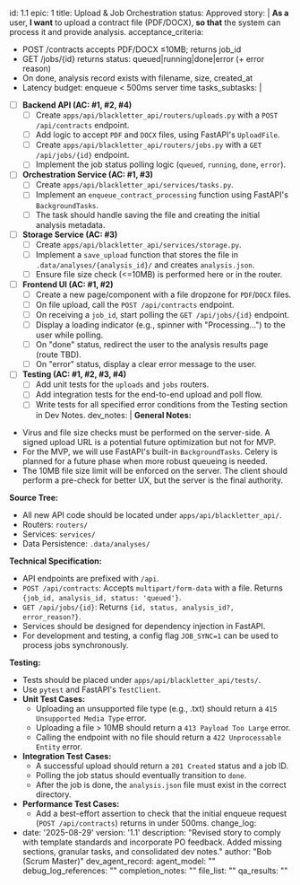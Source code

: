 id: 1.1
epic: 1
title: Upload & Job Orchestration
status: Approved
story: |
  **As a** user,
  **I want** to upload a contract file (PDF/DOCX),
  **so that** the system can process it and provide analysis.
acceptance_criteria:
  - POST /contracts accepts PDF/DOCX ≤10MB; returns job_id
  - GET /jobs/{id} returns status: queued|running|done|error (+ error reason)
  - On done, analysis record exists with filename, size, created_at
  - Latency budget: enqueue < 500ms server time
tasks_subtasks: |
  - [ ] **Backend API (AC: #1, #2, #4)**
    - [ ] Create `apps/api/blackletter_api/routers/uploads.py` with a `POST /api/contracts` endpoint.
    - [ ] Add logic to accept `PDF` and `DOCX` files, using FastAPI's `UploadFile`.
    - [ ] Create `apps/api/blackletter_api/routers/jobs.py` with a `GET /api/jobs/{id}` endpoint.
    - [ ] Implement the job status polling logic (`queued`, `running`, `done`, `error`).
  - [ ] **Orchestration Service (AC: #1, #3)**
    - [ ] Create `apps/api/blackletter_api/services/tasks.py`.
    - [ ] Implement an `enqueue_contract_processing` function using FastAPI's `BackgroundTasks`.
    - [ ] The task should handle saving the file and creating the initial analysis metadata.
  - [ ] **Storage Service (AC: #3)**
    - [ ] Create `apps/api/blackletter_api/services/storage.py`.
    - [ ] Implement a `save_upload` function that stores the file in `.data/analyses/{analysis_id}/` and creates `analysis.json`.
    - [ ] Ensure file size check (<=10MB) is performed here or in the router.
  - [ ] **Frontend UI (AC: #1, #2)**
    - [ ] Create a new page/component with a file dropzone for `PDF`/`DOCX` files.
    - [ ] On file upload, call the `POST /api/contracts` endpoint.
    - [ ] On receiving a `job_id`, start polling the `GET /api/jobs/{id}` endpoint.
    - [ ] Display a loading indicator (e.g., spinner with "Processing...") to the user while polling.
    - [ ] On "done" status, redirect the user to the analysis results page (route TBD).
    - [ ] On "error" status, display a clear error message to the user.
  - [ ] **Testing (AC: #1, #2, #3, #4)**
    - [ ] Add unit tests for the `uploads` and `jobs` routers.
    - [ ] Add integration tests for the end-to-end upload and poll flow.
    - [ ] Write tests for all specified error conditions from the Testing section in Dev Notes.
dev_notes: |
  **General Notes:**
  - Virus and file size checks must be performed on the server-side. A signed upload URL is a potential future optimization but not for MVP.
  - For the MVP, we will use FastAPI's built-in `BackgroundTasks`. Celery is planned for a future phase when more robust queueing is needed.
  - The 10MB file size limit will be enforced on the server. The client should perform a pre-check for better UX, but the server is the final authority.

  **Source Tree:**
  - All new API code should be located under `apps/api/blackletter_api/`.
  - Routers: `routers/`
  - Services: `services/`
  - Data Persistence: `.data/analyses/`

  **Technical Specification:**
  - API endpoints are prefixed with `/api`.
  - `POST /api/contracts`: Accepts `multipart/form-data` with a file. Returns `{job_id, analysis_id, status: 'queued'}`.
  - `GET /api/jobs/{id}`: Returns `{id, status, analysis_id?, error_reason?}`.
  - Services should be designed for dependency injection in FastAPI.
  - For development and testing, a config flag `JOB_SYNC=1` can be used to process jobs synchronously.

  **Testing:**
  - Tests should be placed under `apps/api/blackletter_api/tests/`.
  - Use `pytest` and FastAPI's `TestClient`.
  - **Unit Test Cases:**
    - Uploading an unsupported file type (e.g., .txt) should return a `415 Unsupported Media Type` error.
    - Uploading a file > 10MB should return a `413 Payload Too Large` error.
    - Calling the endpoint with no file should return a `422 Unprocessable Entity` error.
  - **Integration Test Cases:**
    - A successful upload should return a `201 Created` status and a job ID.
    - Polling the job status should eventually transition to `done`.
    - After the job is done, the `analysis.json` file must exist in the correct directory.
  - **Performance Test Cases:**
    - Add a best-effort assertion to check that the initial enqueue request (`POST /api/contracts`) returns in under 500ms.
change_log:
  - date: '2025-08-29'
    version: '1.1'
    description: "Revised story to comply with template standards and incorporate PO feedback. Added missing sections, granular tasks, and consolidated dev notes."
    author: "Bob (Scrum Master)"
dev_agent_record:
  agent_model: ""
  debug_log_references: ""
  completion_notes: ""
  file_list: ""
qa_results: ""
